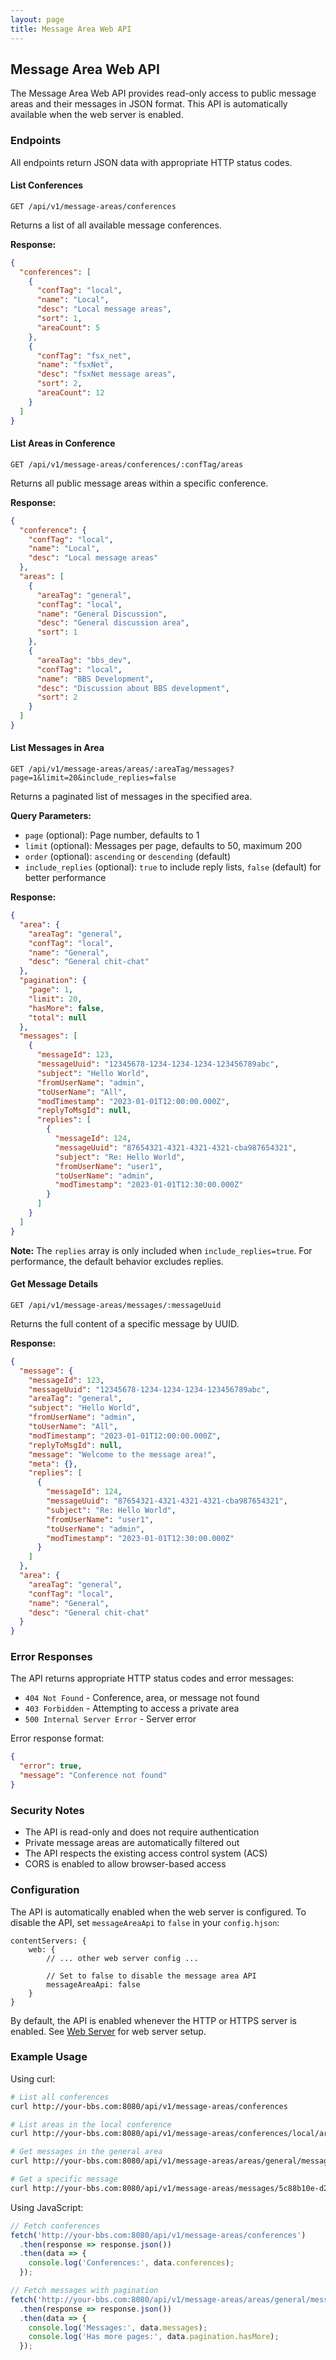 ```yaml
---
layout: page
title: Message Area Web API
---
```


## Message Area Web API

The Message Area Web API provides read-only access to public message areas and their messages in JSON format. This API is automatically available when the web server is enabled.

### Endpoints

All endpoints return JSON data with appropriate HTTP status codes.

#### List Conferences
```
GET /api/v1/message-areas/conferences
```

Returns a list of all available message conferences.

**Response:**
```json
{
  "conferences": [
    {
      "confTag": "local",
      "name": "Local",
      "desc": "Local message areas",
      "sort": 1,
      "areaCount": 5
    },
    {
      "confTag": "fsx_net", 
      "name": "fsxNet",
      "desc": "fsxNet message areas",
      "sort": 2,
      "areaCount": 12
    }
  ]
}
```

#### List Areas in Conference
```
GET /api/v1/message-areas/conferences/:confTag/areas
```

Returns all public message areas within a specific conference.

**Response:**
```json
{
  "conference": {
    "confTag": "local",
    "name": "Local",
    "desc": "Local message areas"
  },
  "areas": [
    {
      "areaTag": "general",
      "confTag": "local",
      "name": "General Discussion",
      "desc": "General discussion area",
      "sort": 1
    },
    {
      "areaTag": "bbs_dev",
      "confTag": "local", 
      "name": "BBS Development",
      "desc": "Discussion about BBS development",
      "sort": 2
    }
  ]
}
```

#### List Messages in Area
```
GET /api/v1/message-areas/areas/:areaTag/messages?page=1&limit=20&include_replies=false
```

Returns a paginated list of messages in the specified area.

**Query Parameters:**
- `page` (optional): Page number, defaults to 1
- `limit` (optional): Messages per page, defaults to 50, maximum 200  
- `order` (optional): `ascending` or `descending` (default)
- `include_replies` (optional): `true` to include reply lists, `false` (default) for better performance

**Response:**
```json
{
  "area": {
    "areaTag": "general",
    "confTag": "local", 
    "name": "General",
    "desc": "General chit-chat"
  },
  "pagination": {
    "page": 1,
    "limit": 20,
    "hasMore": false,
    "total": null
  },
  "messages": [
    {
      "messageId": 123,
      "messageUuid": "12345678-1234-1234-1234-123456789abc",
      "subject": "Hello World",
      "fromUserName": "admin", 
      "toUserName": "All",
      "modTimestamp": "2023-01-01T12:00:00.000Z",
      "replyToMsgId": null,
      "replies": [
        {
          "messageId": 124,
          "messageUuid": "87654321-4321-4321-4321-cba987654321",
          "subject": "Re: Hello World",
          "fromUserName": "user1",
          "toUserName": "admin", 
          "modTimestamp": "2023-01-01T12:30:00.000Z"
        }
      ]
    }
  ]
}
```

**Note:** The `replies` array is only included when `include_replies=true`. For performance, the default behavior excludes replies.

#### Get Message Details
```
GET /api/v1/message-areas/messages/:messageUuid
```

Returns the full content of a specific message by UUID.

**Response:**
```json
{
  "message": {
    "messageId": 123,
    "messageUuid": "12345678-1234-1234-1234-123456789abc",
    "areaTag": "general",
    "subject": "Hello World",
    "fromUserName": "admin",
    "toUserName": "All", 
    "modTimestamp": "2023-01-01T12:00:00.000Z",
    "replyToMsgId": null,
    "message": "Welcome to the message area!",
    "meta": {},
    "replies": [
      {
        "messageId": 124,
        "messageUuid": "87654321-4321-4321-4321-cba987654321",
        "subject": "Re: Hello World",
        "fromUserName": "user1",
        "toUserName": "admin",
        "modTimestamp": "2023-01-01T12:30:00.000Z"
      }
    ]
  },
  "area": {
    "areaTag": "general",
    "confTag": "local",
    "name": "General",
    "desc": "General chit-chat"
  }
}
```

### Error Responses

The API returns appropriate HTTP status codes and error messages:

- `404 Not Found` - Conference, area, or message not found
- `403 Forbidden` - Attempting to access a private area
- `500 Internal Server Error` - Server error

Error response format:
```json
{
  "error": true,
  "message": "Conference not found"
}
```

### Security Notes

- The API is read-only and does not require authentication
- Private message areas are automatically filtered out
- The API respects the existing access control system (ACS)
- CORS is enabled to allow browser-based access

### Configuration

The API is automatically enabled when the web server is configured. To disable the API, set `messageAreaApi` to `false` in your `config.hjson`:

```hjson
contentServers: {
    web: {
        // ... other web server config ...
        
        // Set to false to disable the message area API
        messageAreaApi: false
    }
}
```

By default, the API is enabled whenever the HTTP or HTTPS server is enabled. See [Web Server](../web-server.md) for web server setup.

### Example Usage

Using curl:
```bash
# List all conferences
curl http://your-bbs.com:8080/api/v1/message-areas/conferences

# List areas in the local conference
curl http://your-bbs.com:8080/api/v1/message-areas/conferences/local/areas

# Get messages in the general area
curl http://your-bbs.com:8080/api/v1/message-areas/areas/general/messages?page=1&limit=10

# Get a specific message
curl http://your-bbs.com:8080/api/v1/message-areas/messages/5c88b10e-d211-4e5e-8b5e-6a2a3c7d1f89
```

Using JavaScript:
```javascript
// Fetch conferences
fetch('http://your-bbs.com:8080/api/v1/message-areas/conferences')
  .then(response => response.json())
  .then(data => {
    console.log('Conferences:', data.conferences);
  });

// Fetch messages with pagination
fetch('http://your-bbs.com:8080/api/v1/message-areas/areas/general/messages?page=2&limit=20')
  .then(response => response.json())
  .then(data => {
    console.log('Messages:', data.messages);
    console.log('Has more pages:', data.pagination.hasMore);
  });
``` 